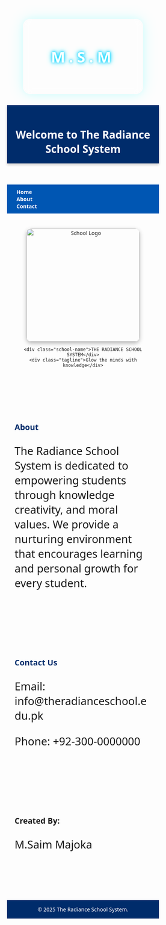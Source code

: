 
<html lang="en">
<head>
  <meta charset="UTF-8" />
  <meta name="viewport" content="width=device-width, initial-scale=1.0"/>
  <title>M.S.M Logo - Centered Version</title>
  <style>
    * {
      box-sizing: border-box;
      margin: 0;
      padding: 0;
    }

    html, body {
      width: 100%;
      height: 100%;
      background: linear-gradient(to bottom right, #0f2027, #203a43, #2c5364);
      font-family: 'Segoe UI', sans-serif;
      display: flex;
      align-items: center;
      justify-content: center;
    }

    .logo-panel {
      width: 320px;
      height: 200px;
      background: rgba(255, 255, 255, 0.05);
      border-radius: 20px;
      box-shadow:
        0 0 20px rgba(0, 255, 255, 0.1),
        0 0 40px rgba(0, 255, 255, 0.15),
        inset 0 0 20px rgba(255, 255, 255, 0.1);
      backdrop-filter: blur(10px);
      position: relative;
      overflow: hidden;
      padding: 20px;
      display: flex;
      align-items: center;
      justify-content: center;
      cursor: pointer;
      transition: transform 0.3s ease;
    }

    .logo-panel:hover {
      transform: scale(1.03);
    }

    .logo-text {
      color: #ffffff;
      font-size: 40px;
      font-weight: bold;
      letter-spacing: 10px;
      z-index: 2;
      text-shadow:
        0 0 5px #00f2fe,
        0 0 10px #4facfe,
        0 0 15px #00f2fe;
      animation: glowPulse 3s ease-in-out infinite;
    }

    .shine-overlay {
      position: absolute;
      top: -50%;
      left: -100%;
      width: 200%;
      height: 200%;
      background: linear-gradient(120deg, rgba(255,255,255,0.05), rgba(255,255,255,0.3), rgba(255,255,255,0.05));
      transform: rotate(20deg);
      animation: shineSlide 6s linear infinite;
      pointer-events: none;
    }

    .lines {
      position: absolute;
      top: 0;
      left: 0;
      width: 100%;
      height: 100%;
      z-index: 1;
      background: repeating-linear-gradient(
        to bottom,
        rgba(255, 255, 255, 0.02),
        rgba(255, 255, 255, 0.02) 2px,
        transparent 2px,
        transparent 8px
      );
    }

    @keyframes shineSlide {
      0% { transform: translateX(-100%) rotate(20deg); }
      100% { transform: translateX(100%) rotate(20deg); }
    }

    @keyframes glowPulse {
      0%, 100% {
        text-shadow:
          0 0 5px #00f2fe,
          0 0 10px #4facfe,
          0 0 15px #00f2fe;
      }
      50% {
        text-shadow:
          0 0 10px #00f2fe,
          0 0 20px #4facfe,
          0 0 30px #00f2fe;
      }
    }

    /* Responsive */
    @media screen and (max-width: 400px) {
      .logo-panel {
        width: 90%;
        height: 180px;
      }

      .logo-text {
        font-size: 32px;
        letter-spacing: 6px;
      }
    }
  </style>
</head>
<body>

 <center> <div class="logo-panel" onclick="restartShine()">
    <div class="lines"></div>
    <div class="shine-overlay"></div>
    <div class="logo-text">M.S.M</div>
  </div> </center>

  <script>
    function restartShine() {
      const shine = document.querySelector('.shine-overlay');
      shine.style.animation = 'none';
      void shine.offsetWidth;
      shine.style.animation = 'shineSlide 6s linear infinite';
    }
  </script>

</body>
</html>




<html>
<html lang="en">
<head>
  <meta charset="UTF-8" />
  <meta name="viewport" content="width=device-width,text-align:device,initial-scale=device"/>
	<style>

h1{font-size:5vw;}
p{font-size:3vw;}
	</style>
  <title>The Radiance School System</title>
  <style>
    /* Basic Reset */
    * {
      box-sizing: border-box;
      margin: 0;
      padding: 0;
      scroll-behavior: smooth;
      font-family: 'Segoe UI', sans-serif;
    }

    body {
      background: linear-gradient(to right, #fefcea, #f1da36);
      min-height: 100vh;
      color: #333;
	
	  
    }

    header {
      background: #002c6b;
      color: #fff;
      padding: 20px;
      text-align: center;
      box-shadow: 0 4px 6px rgba(0,0,0,0.2);
    }

    nav {
	width:100%
	min-height:100vh;
      display: flex;
      justify-content: center;
	  flex-direction:column;
      background: #0056b3;
      padding: 10px;
    }

    nav a {
      color: white;
      margin: 0 15px;
      text-decoration: none;
      font-weight: bold;
    }

    nav a:hover {
      text-decoration: underline;
    }

    .container {
      text-align: center;
      padding: 40px 20px;
    }

    .container img {
      width: 300px;
      max-width: 90%;
      border-radius: 12px;
      box-shadow: 0 4px 12px rgba(0,0,0,0.3);
    }

    .school-name {
      margin-top: 20px;
      font-size: 32px;
      font-weight: bold;
      color: #002c6b;
      text-shadow: 1px 1px 2px #999;
    }

    .tagline {
      font-size: 18px;
      color: #666;
      margin-top: 10px;
    }

    section {
      padding: 60px 20px;
    }

    section h2 {
      color: #002c6b;
      margin-bottom: 20px;
    }
section h1 {
      color: #002c6b;
      margin-bottom: 20px;
    }
    footer {
      background: #002c6b;
      color: white;
      text-align: center;
      padding: 15px;
      margin-top: 40px;
    }
  </style>
</head>
<body>

  <header>
    <h1>Welcome to The Radiance School System</h1>
  </header>

  <nav>
    <a href="#home">Home</a>
    <a href="#about">About</a>
    <a href="#contact">Contact</a>
  </nav>

  <div id="home" class="container">
    <img src="C:\Users\HP\Desktop\New folder\School Logo.jpg;" alt="School Logo" />

    <div class="school-name">THE RADIANCE SCHOOL SYSTEM</div>
    <div class="tagline">Glow the minds with knowledge</div>
  </div>

  <section id="about">
	<h2>About </h2>
    <p>
      The Radiance School System is dedicated to empowering students through knowledge
      creativity, and moral values. We provide a nurturing environment that encourages
      learning and personal growth for every student.
    </p>
  </section>

  <section id="contact">
    <h2>Contact Us</h2>
    <p>Email: info@theradianceschool.edu.pk</p>
    <p>Phone: +92-300-0000000</p>
  </section>
  <section id="created By:">
  <h1>Created By:</h1>
  <p>M.Saim Majoka</p>
  </section>
  <footer>
    &copy; 2025 The Radiance School System.
  </footer>

  <script>
    // Smooth scroll for nav links
    document.querySelectorAll('nav a').forEach(link => {
      link.addEventListener('click', e => {
        e.preventDefault();
        const target = document.querySelector(link.getAttribute('href'));
        if (target) {
          target.scrollIntoView({ behavior: 'smooth' });
        }
      });
    });
  </script>

</body>
</html>
